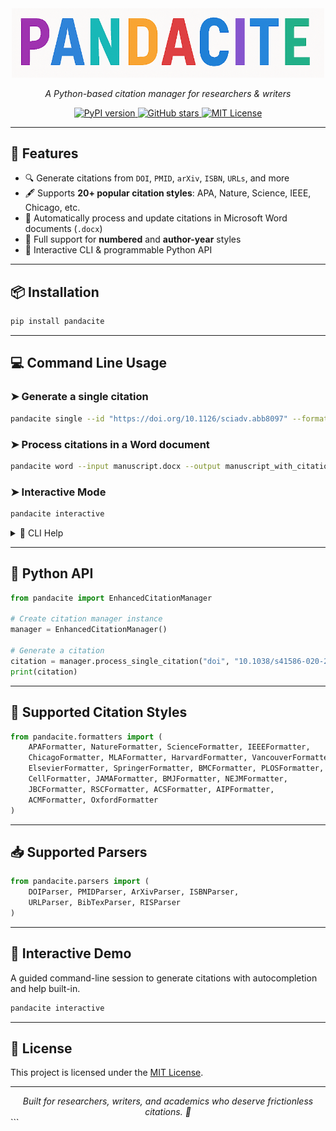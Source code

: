 <div align="center">
  <img src="logo/pandacite.png" width="500" alt="PandaCite Logo" />
  <p><em>A Python-based citation manager for researchers & writers </em></p>

  <!-- Badges -->
  <p>
    <a href="https://pypi.org/project/pandacite/">
      <img src="https://img.shields.io/pypi/v/pandacite.svg?style=for-the-badge" alt="PyPI version">
    </a>
    <a href="https://github.com/pritampanda15/PandaCite">
      <img src="https://img.shields.io/github/stars/pritampanda15/PandaCite?style=social" alt="GitHub stars">
    </a>
    <a href="https://github.com/pritampanda15/PandaCite/blob/main/LICENSE">
      <img src="https://img.shields.io/github/license/pritampanda15/PandaCite?style=flat-square" alt="MIT License">
    </a>
  </p>
</div>

---

## 🚀 Features

- 🔍 Generate citations from `DOI`, `PMID`, `arXiv`, `ISBN`, `URLs`, and more
- 🖋 Supports **20+ popular citation styles**: APA, Nature, Science, IEEE, Chicago, etc.
- 📄 Automatically process and update citations in Microsoft Word documents (`.docx`)
- 🔢 Full support for **numbered** and **author-year** styles
- 🧠 Interactive CLI & programmable Python API

---

## 📦 Installation

```bash
pip install pandacite
````

---

## 💻 Command Line Usage

### ➤ Generate a single citation

```bash
pandacite single --id "https://doi.org/10.1126/sciadv.abb8097" --format nature
```

### ➤ Process citations in a Word document

```bash
pandacite word --input manuscript.docx --output manuscript_with_citations.docx --format ieee
```

### ➤ Interactive Mode

```bash
pandacite interactive
```

<details>
<summary>📘 CLI Help</summary>

```bash
usage: pandacite [-h] {single,batch,word,interactive} ...

positional arguments:
  {single,batch,word,interactive}
    single        Generate a single citation
    batch         Process multiple citations
    word          Process Word documents
    interactive   Run in interactive mode

optional arguments:
  -h, --help      Show this help message and exit
```

</details>

---

## 🧬 Python API

```python
from pandacite import EnhancedCitationManager

# Create citation manager instance
manager = EnhancedCitationManager()

# Generate a citation
citation = manager.process_single_citation("doi", "10.1038/s41586-020-2649-2", "nature")
print(citation)
```

---

## 🎨 Supported Citation Styles

```python
from pandacite.formatters import (
    APAFormatter, NatureFormatter, ScienceFormatter, IEEEFormatter, 
    ChicagoFormatter, MLAFormatter, HarvardFormatter, VancouverFormatter,
    ElsevierFormatter, SpringerFormatter, BMCFormatter, PLOSFormatter, 
    CellFormatter, JAMAFormatter, BMJFormatter, NEJMFormatter, 
    JBCFormatter, RSCFormatter, ACSFormatter, AIPFormatter, 
    ACMFormatter, OxfordFormatter
)
```

---

## 📥 Supported Parsers

```python
from pandacite.parsers import (
    DOIParser, PMIDParser, ArXivParser, ISBNParser, 
    URLParser, BibTexParser, RISParser
)
```

---

## 🧠 Interactive Demo

A guided command-line session to generate citations with autocompletion and help built-in.

```bash
pandacite interactive
```

---

## 📄 License

This project is licensed under the [MIT License](LICENSE).

---

<div align="center">
  <em>Built for researchers, writers, and academics who deserve frictionless citations. 🐼</em>
</div>
```
